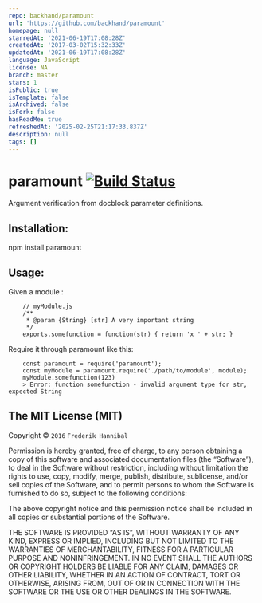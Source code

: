 ```yaml
---
repo: backhand/paramount
url: 'https://github.com/backhand/paramount'
homepage: null
starredAt: '2021-06-19T17:08:28Z'
createdAt: '2017-03-02T15:32:33Z'
updatedAt: '2021-06-19T17:08:28Z'
language: JavaScript
license: NA
branch: master
stars: 1
isPublic: true
isTemplate: false
isArchived: false
isFork: false
hasReadMe: true
refreshedAt: '2025-02-25T21:17:33.837Z'
description: null
tags: []
---
```


paramount [![Build Status](https://secure.travis-ci.org/backhand/paramount.png?branch=master)](https://travis-ci.org/backhand/paramount)
=======================

Argument verification from docblock parameter definitions.

Installation:
------------------------
npm install paramount

Usage:
------
Given a module :
````
    // myModule.js
    /**
     * @param {String} [str] A very important string
     */
    exports.somefunction = function(str) { return 'x ' + str; }
````

Require it through paramount like this:
````
    const paramount = require('paramount');
    const myModule = paramount.require('./path/to/module', module);
    myModule.somefunction(123)
    > Error: function somefunction - invalid argument type for str, expected String
````


The MIT License (MIT)
---------------------

Copyright © `2016` `Frederik Hannibal`

Permission is hereby granted, free of charge, to any person
obtaining a copy of this software and associated documentation
files (the “Software”), to deal in the Software without
restriction, including without limitation the rights to use,
copy, modify, merge, publish, distribute, sublicense, and/or sell
copies of the Software, and to permit persons to whom the
Software is furnished to do so, subject to the following
conditions:

The above copyright notice and this permission notice shall be
included in all copies or substantial portions of the Software.

THE SOFTWARE IS PROVIDED “AS IS”, WITHOUT WARRANTY OF ANY KIND,
EXPRESS OR IMPLIED, INCLUDING BUT NOT LIMITED TO THE WARRANTIES
OF MERCHANTABILITY, FITNESS FOR A PARTICULAR PURPOSE AND
NONINFRINGEMENT. IN NO EVENT SHALL THE AUTHORS OR COPYRIGHT
HOLDERS BE LIABLE FOR ANY CLAIM, DAMAGES OR OTHER LIABILITY,
WHETHER IN AN ACTION OF CONTRACT, TORT OR OTHERWISE, ARISING
FROM, OUT OF OR IN CONNECTION WITH THE SOFTWARE OR THE USE OR
OTHER DEALINGS IN THE SOFTWARE.

